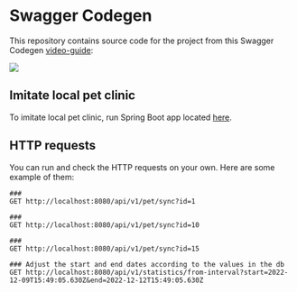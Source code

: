 # Swagger Codegen

This repository contains source code for the project from this Swagger Codegen [video-guide](https://www.youtube.com/watch?v=eZq6D6OkoPY):

[![](https://img.youtube.com/vi/eZq6D6OkoPY/0.jpg)](https://www.youtube.com/watch?v=eZq6D6OkoPY)

## Imitate local pet clinic

To imitate local pet clinic, run Spring Boot app located [here](https://github.com/honest-niceman/swagger-provider.git).

## HTTP requests

You can run and check the HTTP requests on your own. Here are some example of them:

```http request
###
GET http://localhost:8080/api/v1/pet/sync?id=1

###
GET http://localhost:8080/api/v1/pet/sync?id=10

###
GET http://localhost:8080/api/v1/pet/sync?id=15

### Adjust the start and end dates according to the values in the db
GET http://localhost:8080/api/v1/statistics/from-interval?start=2022-12-09T15:49:05.630Z&end=2022-12-12T15:49:05.630Z
```
